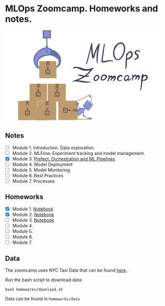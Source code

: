 # MLOps Zoomcamp. Homeworks and notes.

<a href="https://github.com/DataTalksClub/mlops-zoomcamp">
  <img src="media/banner.png">
</a>

## Notes

- [ ] Module 1. Introduction. Data exploration.
- [ ] Module 2. MLFlow. Experiment tracking and model management.
- [X] Module 3. [Prefect. Orchestration and ML Pipelines](https://github.com/maxmarkov/mlops-zoomcamp/blob/master/lecture-notes/WEEK-3/03-orchestration.md)
- [ ] Module 4. Model Deployment
- [ ] Module 5. Model Monitoring
- [ ] Module 6. Best Practices
- [ ] Module 7. Processes

## Homeworks

- [X] Module 1. [Notebook](https://github.com/maxmarkov/mlops-zoomcamp/blob/master/homeworks/WEEK-1/01-homework.ipynb)
- [X] Module 2. [Notebook](https://github.com/maxmarkov/mlops-zoomcamp/blob/master/homeworks/WEEK-2/02-homework.ipynb)
- [ ] Module 3. [Notebook](https://github.com/maxmarkov/mlops-zoomcamp/blob/master/homeworks/WEEK-3/03-homework.ipynb)
- [ ] Module 4.
- [ ] Module 5.
- [ ] Module 6.
- [ ] Module 7.

## Data

The zoomcamp uses NYC Taxi Data that can be found [here](https://www1.nyc.gov/site/tlc/about/tlc-trip-record-data.page).

Run the bash script to download data:

```
bash homeworks/download.sh
```

Data can be found in `homeworks/data`
